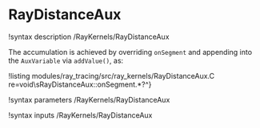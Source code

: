 # RayDistanceAux

!syntax description /RayKernels/RayDistanceAux

The accumulation is achieved by overriding `onSegment` and appending into the `AuxVariable` via `addValue()`, as:

!listing modules/ray_tracing/src/ray_kernels/RayDistanceAux.C re=void\sRayDistanceAux::onSegment.*?^}

!syntax parameters /RayKernels/RayDistanceAux

!syntax inputs /RayKernels/RayDistanceAux
